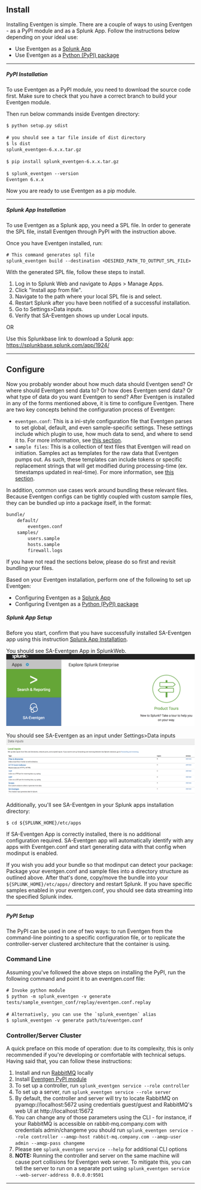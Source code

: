 ## Install ##

Installing Eventgen is simple. There are a couple of ways to using Eventgen - as a PyPI module and as a Splunk App. Follow the instructions below depending on your ideal use:

* Use Eventgen as a [Splunk App](#splunk-app-installation)
* Use Eventgen as a [Python (PyPI) package](#pypi-installation)


---

##### PyPI Installation #####

To use Eventgen as a PyPI module, you need to download the source code first. Make sure to check that you have a correct branch to build your Eventgen module.

Then run below commands inside Eventgen directory:
```
$ python setup.py sdist

# you should see a tar file inside of dist directory
$ ls dist
splunk_eventgen-6.x.x.tar.gz

$ pip install splunk_eventgen-6.x.x.tar.gz

$ splunk_eventgen --version
Eventgen 6.x.x
```
Now you are ready to use Eventgen as a pip module.

---

##### Splunk App Installation #####

To use Eventgen as a Splunk app, you need a SPL file. In order to generate the SPL file, install Eventgen through PyPI with the instruction above.

Once you have Eventgen installed, run:

```
# This command generates spl file
splunk_eventgen build --destination <DESIRED_PATH_TO_OUTPUT_SPL_FILE>
```

With the generated SPL file, follow these steps to install.
1. Log in to Splunk Web and navigate to Apps > Manage Apps.
2. Click "Install app from file".
3. Navigate to the path where your local SPL file is and select.
4. Restart Splunk after you have been notified of a successful installation.
5. Go to Settings>Data inputs.
5. Verify that SA-Eventgen shows up under Local inputs.

OR

Use this Splunkbase link to download a Splunk app:
https://splunkbase.splunk.com/app/1924/

---

## Configure ##

Now you probably wonder about how much data should Eventgen send? Or where should Eventgen send data to? Or how does Eventgen send data? Or what type of data do you want Eventgen to send?
After Eventgen is installed in any of the forms mentioned above, it is time to configure Eventgen.
There are two key concepts behind the configuration process of Eventgen:

* `eventgen.conf`: This is a ini-style configuration file that Eventgen parses to set global, default, and even sample-specific settings. These settings include which plugin to use, how much data to send, and where to send it to. For more information, see [this section](TUTORIAL.md#the-configuration-file).
* `sample files`: This is a collection of text files that Eventgen will read on initiation. Samples act as templates for the raw data that Eventgen pumps out. As such, these templates can include tokens or specific replacement strings that will get modified during processing-time (ex. timestamps updated in real-time). For more information, see [this section](TUTORIAL.md#the-sample-file).

In addition, common use cases work around bundling these relevant files.
Because Eventgen configs can be tightly coupled with custom sample files, they can be bundled up into a package itself, in the format:
```
bundle/
	default/
		eventgen.conf
	samples/
		users.sample
		hosts.sample
		firewall.logs
```
If you have not read the sections below, please do so first and revisit bundling your files.

Based on your Eventgen installation, perform one of the following to set up Eventgen:

* Configuring Eventgen as a [Splunk App](#splunk-app-setup)
* Configuring Eventgen as a [Python (PyPI) package](#pypi-setup)

##### Splunk App Setup #####

Before you start, confirm that you have successfully installed SA-Eventgen app using this instruction [Splunk App Installation](#splunk-app-installation).

You should see SA-Eventgen App in SplunkWeb.
![Local Image](./images/splunk_web_sa_eventgen.png)

You should see SA-Eventgen as an input under Settings>Data inputs
![Local Image](./images/splunk_web_sa_eventgen_modinput.png)

Additionally, you'll see SA-Eventgen in your Splunk apps installation directory:
```
$ cd ${SPLUNK_HOME}/etc/apps
```

If SA-Eventgen App is correctly installed, there is no additional configuration required. SA-Eventgen app will automatically identify with any apps with Eventgen.conf and start generating data with that config when modinput is enabled.

If you wish you add your bundle so that modinput can detect your package:
Package your eventgen.conf and sample files into a directory structure as outlined above. After that's done, copy/move the bundle into your `${SPLUNK_HOME}/etc/apps/` directory and restart Splunk. If you have specific samples enabled in your eventgen.conf, you should see data streaming into the specified Splunk index.

---

##### PyPI Setup #####

The PyPI can be used in one of two ways: to run Eventgen from the command-line pointing to a specific configuration file, or to replicate the controller-server clustered architecture that the container is using.

### Command Line ###

Assuming you've followed the above steps on installing the PyPI, run the following command and point it to an eventgen.conf file:

```
# Invoke python module
$ python -m splunk_eventgen -v generate tests/sample_eventgen_conf/replay/eventgen.conf.replay

# Alternatively, you can use the `splunk_eventgen` alias
$ splunk_eventgen -v generate path/to/eventgen.conf
```

### Controller/Server Cluster ###

A quick preface on this mode of operation: due to its complexity, this is only recommended if you're developing or comfortable with technical setups. Having said that, you can follow these instructions:

1. Install and run [RabbitMQ](https://www.rabbitmq.com/download.html) locally
2. Install [Eventgen PyPI module](SETUP.md#pypi-setup)
3. To set up a controller, run `splunk_eventgen service --role controller`
4. To set up a server, run `splunk_eventgen service --role server`
5. By default, the controller and server will try to locate RabbitMQ on pyamqp://localhost:5672 using credentials guest/guest and RabbitMQ's web UI at http://localhost:15672
6. You can change any of those parameters using the CLI - for instance, if your RabbitMQ is accessible on rabbit-mq.company.com with credentials admin/changeme you should run `splunk_eventgen service --role controller --amqp-host rabbit-mq.company.com --amqp-user admin --amqp-pass changeme`
7. Please see `splunk_eventgen service --help` for additional CLI options
8. **NOTE:** Running the controller and server on the same machine will cause port collisions for Eventgen web server. To mitigate this, you can tell the server to run on a separate port using `splunk_eventgen service --web-server-address 0.0.0.0:9501`

---
